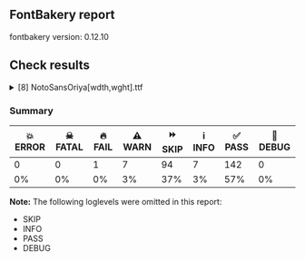 ## FontBakery report

fontbakery version: 0.12.10





## Check results



<details><summary>[8] NotoSansOriya[wdth,wght].ttf</summary>
<div>
<details>
    <summary>🔥 <b>FAIL</b> Check for presence of an ARTICLE.en_us.html file <a href="https://fontbakery.readthedocs.io/en/stable/fontbakery/checks/googlefonts.description.html#"></a></summary>
    <div>







* 🔥 **FAIL** <p>This is a Noto font but it lacks an ARTICLE.en_us.html file.</p>
 [code: missing-article]



* 🔥 **FAIL** <p>This is a Noto font but it lacks a DESCRIPTION.en_us.html file.</p>
 [code: missing-description]



</div>
</details>

<details>
    <summary>⚠️ <b>WARN</b> Does the font contain a soft hyphen? <a href="https://fontbakery.readthedocs.io/en/stable/fontbakery/checks/universal.glyphset.html#"></a></summary>
    <div>







* ⚠️ **WARN** <p>This font has a 'Soft Hyphen' character.</p>
 [code: softhyphen]



</div>
</details>

<details>
    <summary>⚠️ <b>WARN</b> Check font contains no unreachable glyphs <a href="https://fontbakery.readthedocs.io/en/stable/fontbakery/checks/universal.glyphset.html#"></a></summary>
    <div>







* ⚠️ **WARN** <p>The following glyphs could not be reached by codepoint or substitution rules:</p>
<pre><code>- aicandraBinduoriya

- airephcandraBinduoriya

- aucandraBinduoriya

- aurephcandraBinduoriya

- omoriya

- uni0B1F.base.001

- uni0B4D0B30.single
</code></pre>
 [code: unreachable-glyphs]



</div>
</details>

<details>
    <summary>⚠️ <b>WARN</b> Glyph names are all valid? <a href="https://fontbakery.readthedocs.io/en/stable/fontbakery/checks/universal.glyphnames.html#"></a></summary>
    <div>







* ⚠️ **WARN** <p>The following glyph names may be too long for some legacy systems which may expect a maximum 31-characters length limit:
aiLengthcandraBinduoriya.BRACKET.varAlt01, aiLengthcandraBinduoriya.stem.BRACKET.varAlt01, aiLengthcandraBinduoriya.umbrella, aiLengthcandraBinduoriya.umbrella.BRACKET.varAlt01, aicandraBinduoriya.BRACKET.varAlt01, airephcandraBinduoriya.BRACKET.varAlt01, auLengthcandraBinduoriya.BRACKET.varAlt01, aucandraBinduoriya.BRACKET.varAlt01, aurephcandraBinduoriya.BRACKET.varAlt01, iMatracandraBinduoriya.BRACKET.varAlt01, iMatracandraBinduoriya.wide.BRACKET.varAlt01, iMatrarephcandraBinduoriya.BRACKET.varAlt01, iMatrarephcandraBinduoriya.wide.BRACKET.varAlt01, rephaiLengthcandraBinduoriya.BRACKET.varAlt01, rephaiLengthcandraBinduoriya.stem, rephaiLengthcandraBinduoriya.stem.BRACKET.varAlt01, rephaiLengthcandraBinduoriya.umbrella, rephaiLengthcandraBinduoriya.umbrella.BRACKET.varAlt01, rephauLengthcandraBinduoriya.BRACKET.varAlt01 and rephcandraBinduoriya.BRACKET.varAlt01</p>
 [code: legacy-long-names]



</div>
</details>

<details>
    <summary>⚠️ <b>WARN</b> Validate size, and resolution of article images, and ensure article page has minimum length and includes visual assets. <a href="https://fontbakery.readthedocs.io/en/stable/fontbakery/checks/googlefonts.article.html#"></a></summary>
    <div>







* ⚠️ **WARN** <p>Family metadata at fonts/NotoSansOriya/googlefonts/variable-ttf does not have an article.</p>
 [code: lacks-article]



</div>
</details>

<details>
    <summary>⚠️ <b>WARN</b> Check for codepoints not covered by METADATA subsets. <a href="https://fontbakery.readthedocs.io/en/stable/fontbakery/checks/googlefonts.subsets.html#"></a></summary>
    <div>







* ⚠️ **WARN** <p>The following codepoints supported by the font are not covered by
any subsets defined in the font's metadata file, and will never
be served. You can solve this by either manually adding additional
subset declarations to METADATA.pb, or by editing the glyphset
definitions.</p>
<ul>
<li>U+02D8 BREVE: try adding one of: yi, canadian-aboriginal</li>
<li>U+02D9 DOT ABOVE: try adding one of: yi, canadian-aboriginal</li>
<li>U+02DB OGONEK: try adding one of: yi, canadian-aboriginal</li>
<li>U+0302 COMBINING CIRCUMFLEX ACCENT: try adding one of: math, coptic, tifinagh, cherokee</li>
<li>U+0306 COMBINING BREVE: try adding one of: old-permic, tifinagh</li>
<li>U+0307 COMBINING DOT ABOVE: try adding one of: math, canadian-aboriginal, duployan, coptic, tai-le, old-permic, hebrew, syriac, todhri, tifinagh, malayalam</li>
<li>U+030A COMBINING RING ABOVE: try adding one of: syriac, duployan</li>
<li>U+030B COMBINING DOUBLE ACUTE ACCENT: try adding one of: osage, cherokee</li>
<li>U+030C COMBINING CARON: try adding one of: tai-le, cherokee</li>
<li>U+0326 COMBINING COMMA BELOW: try adding math</li>
<li>U+0327 COMBINING CEDILLA: try adding math</li>
<li>U+0328 COMBINING OGONEK: not included in any glyphset definition</li>
<li>U+035A COMBINING DOUBLE RING BELOW: not included in any glyphset definition</li>
</ul>
<p>Or you can add the above codepoints to one of the subsets supported by the font: <code>latin</code>, <code>latin-ext</code>, <code>oriya</code></p>
 [code: unreachable-subsetting]



</div>
</details>

<details>
    <summary>⚠️ <b>WARN</b> Ensure soft_dotted characters lose their dot when combined with marks that replace the dot. <a href="https://fontbakery.readthedocs.io/en/stable/fontbakery/checks/shaping.html#"></a></summary>
    <div>







* ⚠️ **WARN** <p>The dot of soft dotted characters used in orthographies <em>must</em> disappear in the following strings: į̀ į́ į̂ į̃ į̄ į̌</p>
<p>The dot of soft dotted characters <em>should</em> disappear in other cases, for example: į̆ į̇ į̈ į̊ į̋ į̦̀ į̦́ į̦̂ į̦̃ į̦̄ į̦̆ į̦̇ į̦̈ į̦̊ į̦̋ į̦̌ į̧̀ į̧́ į̧̂ į̧̃</p>
<p>Your font fully covers the following languages that require the soft-dotted feature: Lithuanian (Latn, 2,357,094 speakers), Dutch (Latn, 31,709,104 speakers), Navajo (Latn, 166,319 speakers).</p>
<p>Your font does <em>not</em> cover the following languages that require the soft-dotted feature: Nzakara (Latn, 50,000 speakers), Bafut (Latn, 158,146 speakers), Vute (Latn, 21,000 speakers), Ukrainian (Cyrl, 29,273,587 speakers), Southern Kisi (Latn, 360,000 speakers), Ijo, Southeast (Latn, 2,471,000 speakers), Ekpeye (Latn, 226,000 speakers), Zapotec (Latn, 490,000 speakers), Avokaya (Latn, 100,000 speakers), Lugbara (Latn, 2,200,000 speakers), Belarusian (Cyrl, 10,064,517 speakers), Sar (Latn, 500,000 speakers), Aghem (Latn, 38,843 speakers), Bete-Bendi (Latn, 100,000 speakers), Mfumte (Latn, 79,000 speakers), Ebira (Latn, 2,200,000 speakers), Nateni (Latn, 100,000 speakers), Basaa (Latn, 332,940 speakers), Fur (Latn, 1,230,163 speakers), Yala (Latn, 200,000 speakers), Koonzime (Latn, 40,000 speakers), Mundani (Latn, 34,000 speakers), Mango (Latn, 77,000 speakers), Ma’di (Latn, 584,000 speakers), Ejagham (Latn, 120,000 speakers), South Central Banda (Latn, 244,000 speakers), Kom (Latn, 360,685 speakers), Makaa (Latn, 221,000 speakers), Ngbaka (Latn, 1,020,000 speakers), Kpelle, Guinea (Latn, 622,000 speakers), Dii (Latn, 71,000 speakers), Gulay (Latn, 250,478 speakers), Igbo (Latn, 27,823,640 speakers), Cicipu (Latn, 44,000 speakers), Dan (Latn, 1,099,244 speakers).</p>
 [code: soft-dotted]



</div>
</details>

<details>
    <summary>⚠️ <b>WARN</b> Ensure fonts have ScriptLangTags declared on the 'meta' table. <a href="https://fontbakery.readthedocs.io/en/stable/fontbakery/checks/googlefonts.meta.html#"></a></summary>
    <div>







* ⚠️ **WARN** <p>This font file does not have a 'meta' table.</p>
 [code: lacks-meta-table]



</div>
</details>
</div>
</details>




### Summary

| 💥 ERROR | ☠ FATAL | 🔥 FAIL | ⚠️ WARN | ⏩ SKIP | ℹ️ INFO | ✅ PASS | 🔎 DEBUG | 
| ---|---|---|---|---|---|---|---|
| 0 | 0 | 1 | 7 | 94 | 7 | 142 | 0 | 
| 0% | 0% | 0% | 3% | 37% | 3% | 57% | 0% | 



**Note:** The following loglevels were omitted in this report:


* SKIP
* INFO
* PASS
* DEBUG
